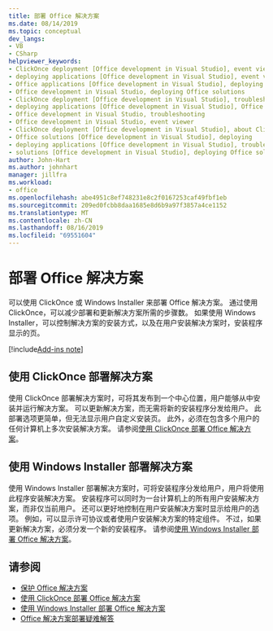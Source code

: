 ```yaml
---
title: 部署 Office 解决方案
ms.date: 08/14/2019
ms.topic: conceptual
dev_langs:
- VB
- CSharp
helpviewer_keywords:
- ClickOnce deployment [Office development in Visual Studio], event viewer
- deploying applications [Office development in Visual Studio], event viewer
- Office applications [Office development in Visual Studio], deploying Office solutions
- Office development in Visual Studio, deploying Office solutions
- ClickOnce deployment [Office development in Visual Studio], troubleshooting
- deploying applications [Office development in Visual Studio], Office solutions (2007 system)
- Office development in Visual Studio, troubleshooting
- Office development in Visual Studio, event viewer
- ClickOnce deployment [Office development in Visual Studio], about ClickOnce solution deployments
- Office solutions [Office development in Visual Studio], deploying
- deploying applications [Office development in Visual Studio], troubleshooting
- solutions [Office development in Visual Studio], deploying Office solutions (2007 system)
author: John-Hart
ms.author: johnhart
manager: jillfra
ms.workload:
- office
ms.openlocfilehash: abe4951c8ef748231e8c2f0167253caf49fbf1eb
ms.sourcegitcommit: 209ed0fcbb8daa1685e8d6b9a97f3857a4ce1152
ms.translationtype: MT
ms.contentlocale: zh-CN
ms.lasthandoff: 08/16/2019
ms.locfileid: "69551604"
---
```

# <a name="deploy-an-office-solution"></a>部署 Office 解决方案
  可以使用 ClickOnce 或 Windows Installer 来部署 Office 解决方案。 通过使用 ClickOnce，可以减少部署和更新解决方案所需的步骤数。 如果使用 Windows Installer，可以控制解决方案的安装方式，以及在用户安装解决方案时，安装程序显示的页。

[!include[Add-ins note](includes/addinsnote.md)]

## <a name="deploy-a-solution-by-using-clickonce"></a>使用 ClickOnce 部署解决方案
 使用 ClickOnce 部署解决方案时，可将其发布到一个中心位置，用户能够从中安装并运行解决方案。 可以更新解决方案，而无需将新的安装程序分发给用户。  此部署选项更简单，但无法显示用户自定义安装页。 此外，必须在包含多个用户的任何计算机上多次安装解决方案。 请参阅[使用 ClickOnce 部署 Office 解决方案](../vsto/deploying-an-office-solution-by-using-clickonce.md)。

## <a name="deploy-a-solution-by-using-windows-installer"></a>使用 Windows Installer 部署解决方案
 使用 Windows Installer 部署解决方案时，可将安装程序分发给用户，用户将使用此程序安装解决方案。 安装程序可以同时为一台计算机上的所有用户安装解决方案，而非仅当前用户。 还可以更好地控制在用户安装解决方案时显示给用户的选项。 例如，可以显示许可协议或者使用户安装解决方案的特定组件。 不过，如果更新解决方案，必须分发一个新的安装程序。 请参阅[使用 Windows Installer 部署 Office 解决方案](../vsto/deploying-an-office-solution-by-using-windows-installer.md)。

## <a name="see-also"></a>请参阅
- [保护 Office 解决方案](../vsto/securing-office-solutions.md)
- [使用 ClickOnce 部署 Office 解决方案](../vsto/deploying-an-office-solution-by-using-clickonce.md)
- [使用 Windows Installer 部署 Office 解决方案](../vsto/deploying-an-office-solution-by-using-windows-installer.md)
- [Office 解决方案部署疑难解答](../vsto/troubleshooting-office-solution-deployment.md)

